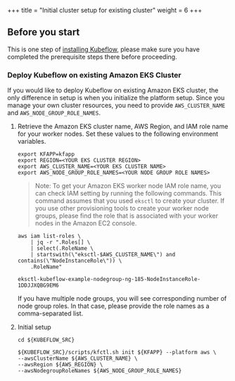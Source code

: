 +++
title = "Initial cluster setup for existing cluster"
weight = 6
+++

## Before you start

This is one step of [installing Kubeflow](/docs/aws/deploy/install-kubeflow), please make sure you have completed the prerequisite steps there before proceeding.

### Deploy Kubeflow on existing Amazon EKS Cluster

If you would like to deploy Kubeflow on existing Amazon EKS cluster, the only difference in setup is when you initialize the platform setup. Since you manage your own cluster resources, you need to provide `AWS_CLUSTER_NAME` and `AWS_NODE_GROUP_ROLE_NAMES`.


1. Retrieve the Amazon EKS cluster name, AWS Region, and IAM role name for your worker nodes. Set these values to the following environment variables.

    ```shell
    export KFAPP=kfapp
    export REGION=<YOUR EKS CLUSTER REGION>
    export AWS_CLUSTER_NAME=<YOUR EKS CLUSTER NAME>
    export AWS_NODE_GROUP_ROLE_NAMES=<YOUR NODE GROUP ROLE NAMES>
    ```

    > Note: To get your Amazon EKS worker node IAM role name, you can check IAM setting by running the following commands. This command assumes that you used `eksctl` to create your cluster. If you use other provisioning tools to create your worker node groups, please find the role that is associated with your worker nodes in the Amazon EC2 console.

    ```shell
    aws iam list-roles \
        | jq -r ".Roles[] \
        | select(.RoleName \
        | startswith(\"eksctl-$AWS_CLUSTER_NAME\") and contains(\"NodeInstanceRole\")) \
        .RoleName"

    eksctl-kubeflow-example-nodegroup-ng-185-NodeInstanceRole-1DDJJXQBG9EM6
    ```

    If you have multiple node groups, you will see corresponding number of node group roles. In that case, please provide the role names as a comma-separated list.

1. Initial setup

    ```shell
    cd ${KUBEFLOW_SRC}

    ${KUBEFLOW_SRC}/scripts/kfctl.sh init ${KFAPP} --platform aws \
    --awsClusterName ${AWS_CLUSTER_NAME} \
    --awsRegion ${AWS_REGION} \
    --awsNodegroupRoleNames ${AWS_NODE_GROUP_ROLE_NAMES}
    ```
